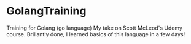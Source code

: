 # GolangTraining
Training for Golang (go language)
My take on Scott McLeod's Udemy course. Brillantly done, I learned basics of this language in a few days!

